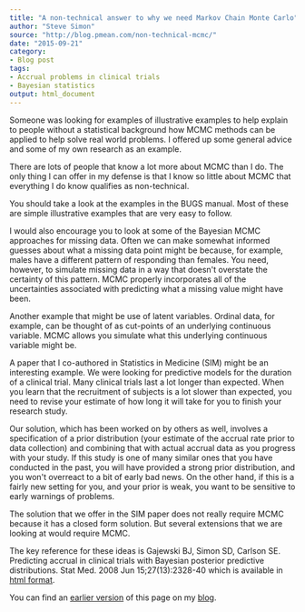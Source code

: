 ```yaml
---
title: "A non-technical answer to why we need Markov Chain Monte Carlo"
author: "Steve Simon"
source: "http://blog.pmean.com/non-technical-mcmc/"
date: "2015-09-21"
category:
- Blog post
tags:
- Accrual problems in clinical trials
- Bayesian statistics
output: html_document
---
```


Someone was looking for examples of illustrative examples to help explain to people without a statistical background how MCMC methods can be applied to help solve real world problems. I offered up some general advice and some of my own research as an example.

<!---More--->

There are lots of people that know a lot more about MCMC than I do. The only thing I can offer in my defense is that I know so little about MCMC that everything I do know qualifies as non-technical.

You should take a look at the examples in the BUGS manual. Most of these are simple illustrative examples that are very easy to follow.

I would also encourage you to look at some of the Bayesian MCMC approaches for missing data. Often we can make somewhat informed guesses about what a missing data point might be because, for example, males have a different pattern of responding than females. You need, however, to simulate missing data in a way that doesn't overstate the certainty of this pattern. MCMC properly incorporates all of the uncertainties associated with predicting what a missing value might have been.

Another example that might be use of latent variables. Ordinal data, for example, can be thought of as cut-points of an underlying continuous variable. MCMC allows you simulate what this underlying continuous variable might be.

A paper that I co-authored in Statistics in Medicine (SIM) might be an interesting example. We were looking for predictive models for the duration of a clinical trial. Many clinical trials last a lot longer than expected. When you learn that the recruitment of subjects is a lot slower than expected, you need to revise your estimate of how long it will take for you to finish your research study.

Our solution, which has been worked on by others as well, involves a specification of a prior distribution (your estimate of the accrual rate prior to data collection) and combining that with actual accrual data as you progress with your study. If this study is one of many similar ones that you have conducted in the past, you will have provided a strong prior distribution, and you won't overreact to a bit of early bad news. On the other hand, if this is a fairly new setting for you, and your prior is weak, you want to be sensitive to early warnings of problems.

The solution that we offer in the SIM paper does not really require MCMC because it has a closed form solution. But several extensions that we are looking at would require MCMC.

The key reference for these ideas is Gajewski BJ, Simon SD, Carlson SE. Predicting accrual in clinical trials with Bayesian posterior predictive distributions. Stat Med. 2008 Jun 15;27(13):2328-40 which is available in [html format][gaj1].

You can find an [earlier version][sim1] of this page on my [blog][sim2].

[sim1]: http://blog.pmean.com/non-technical-mcmc/
[sim2]: http://blog.pmean.com

[gaj1]: http://onlinelibrary.wiley.com/doi/10.1002/sim.3128/abstract


